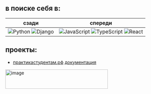 ## в поиске себя в:

| сзади | спереди |
|---------|----------|
| <img src="https://img.shields.io/badge/python-3670A0?style=for-the-badge&logo=python&logoColor=ffdd54" alt="Python"> <img src="https://img.shields.io/badge/django-%23092E20.svg?style=for-the-badge&logo=django&logoColor=white" alt="Django"> | <img src="https://img.shields.io/badge/javascript-%23323330.svg?style=for-the-badge&logo=javascript&logoColor=%23F7DF1E" alt="JavaScript"> <img src="https://img.shields.io/badge/typescript-%23007ACC.svg?style=for-the-badge&logo=typescript&logoColor=white" alt="TypeScript"> <img src="https://img.shields.io/badge/react-%2320232a.svg?style=for-the-badge&logo=react&logoColor=%2361DAFB" alt="React"> |

## проекты:
- [практикастудентам.рф](https://xn--80aaapfpnbwiomskedn.xn--p1ai/) [документация](почтовыйсервси.md) 
<img width="319" height="60" alt="image" src="https://github.com/user-attachments/assets/9861ba8a-b26c-4875-aa03-8af536afa2c6" />
